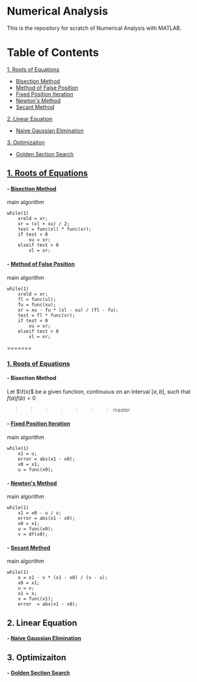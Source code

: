# Numerical Analysis

 This is the repository for scratch of Numerical Analysis with MATLAB.

# Table of Contents
[1. Roots of Equations](#1-roots-of-equationshttpsgithubcomjunhyunbnumerical-analysisblobmaster1rootsofequationsreadmemd)
- [Bisection Method](https://en.wikipedia.org/wiki/Bisection_method)
- [Method of False Position](https://en.wikipedia.org/wiki/False_position_method)
- [Fixed Position Iteration](https://en.wikipedia.org/wiki/Fixed-point_iteration)
- [Newton's Method](https://en.wikipedia.org/wiki/Newton's_method)
- [Secant Method](https://en.wikipedia.org/wiki/Secant_method)

[2. Linear Equation](#2-linear-equation)
- [Naive Gaussian Elimination](https://en.wikipedia.org/wiki/Gaussian_elimination)

[3. Optimizaiton](#3-optimizaiton)
- [Golden Section Search](https://en.wikipedia.org/wiki/Golden-section_search)

## [1. Roots of Equations](https://github.com/JunhyunB/Numerical-Analysis/blob/master/1.%20Roots%20of%20Equations/README.md)
#### - [Bisection Method](https://en.wikipedia.org/wiki/Bisection_method)
main algorithm
```
while(1)
    xrold = xr;
    xr = (xl + xu) / 2;
    test = func(xl) * func(xr);
    if test < 0
        xu = xr;
    elseif test > 0
        xl = xr;
```
#### - [Method of False Position](https://en.wikipedia.org/wiki/False_position_method)
main algorithm
```
while(1)
    xrold = xr;
    fl = func(xl);
    fu = func(xu);
    xr = xu - fu * (xl - xu) / (fl - fu);
    test = fl * func(xr);
    if test < 0
        xu = xr;
    elseif test > 0
        xl = xr;
```
=======
### [1. Roots of Equations](https://github.com/JunhyunB/Numerical-Analysis/blob/master/Roots%20of%20Equations/README.md)
#### - Bisection Method  
Let $\f(x)$ be a given function, continuous on an interval $[a,b]$, such that $f(a)f(b)<0$

>>>>>>> master

#### - [Fixed Position Iteration](https://en.wikipedia.org/wiki/Fixed-point_iteration)
main algorithm
```
while(1)
    x1 = u;
    error = abs(x1 - x0);
    x0 = x1;
    u = func(x0);
```

#### - [Newton's Method](https://en.wikipedia.org/wiki/Newton%27s_method)
main algorithm
```
while(1)
    x1 = x0 - u / v;
    error = abs(x1 - x0);
    x0 = x1;
    u = func(x0);
    v = df(x0);
```

#### - [Secant Method](https://en.wikipedia.org/wiki/Secant_method)
main algorithm
```
while(1)
    x = x1 - v * (x1 - x0) / (v - u);
    x0 = x1;
    u = v;
    x1 = x;
    v = func(x1);
    error  = abs(x1 - x0);
```


## 2. Linear Equation  
#### - [Naive Gaussian Elimination](https://en.wikipedia.org/wiki/Gaussian_elimination)

## 3. Optimizaiton  
#### - [Golden Section Search](https://en.wikipedia.org/wiki/Golden-section_search)

